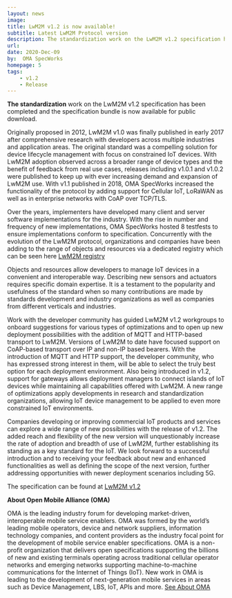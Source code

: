 ```yaml
---
layout: news
image:
title: LwM2M v1.2 is now available!
subtitle: Latest LwM2M Protocol version
description: The standardization work on the LwM2M v1.2 specification has been completed and the specification bundle is now available for public download
url: 
date: 2020-Dec-09
by:  OMA SpecWorks
homepage: 5
tags:
    - v1.2
    - Release
---
```


<b>The standardization</b> work on the LwM2M v1.2 specification has been completed and the specification bundle is now available for public download.

Originally proposed in 2012, LwM2M v1.0 was finally published in early 2017 after comprehensive research with developers across multiple industries and application areas. The original standard was a compelling solution for device lifecycle management with focus on constrained IoT devices. With LwM2M adoption observed across a broader range of device types and the benefit of feedback from real use cases, releases including v1.0.1 and v1.0.2 were published to keep up with ever increasing demand and expansion of LwM2M use. With v1.1 published in 2018, OMA SpecWorks increased the functionality of the protocol by adding support for Cellular IoT, LoRaWAN as well as in enterprise networks with CoAP over TCP/TLS.<!--more-->

Over the years, implementers have developed many client and server software implementations for the industry. With the rise in number and frequency of new implementations, OMA SpecWorks hosted 8 testfests to ensure implementations conform to specification. Concurrently with the evolution of the LwM2M protocol, organizations and companies have been adding to the range of objects and resources via a dedicated registry which can be seen here [LwM2M registry](https://technical.openmobilealliance.org/OMNA/LwM2M/LwM2MRegistry.html)

Objects and resources allow developers to manage IoT devices in a convenient and interoperable way. Describing new sensors and actuators requires specific domain expertise. It is a testament to the popularity and usefulness of the standard when so many contributions are made by standards development and industry organizations as well as companies from different verticals and industries.

Work with the developer community has guided LwM2M v1.2 workgroups to onboard suggestions for various types of optimizations and to open up new deployment possibilities with the addition of MQTT and HTTP-based transport to LwM2M. Versions of LwM2M to date have focused support on CoAP-based transport over IP and non-IP based bearers. With the introduction of MQTT and HTTP support, the developer community, who has expressed strong interest in them, will be able to select the truly best option for each deployment environment. Also being introduced in v1.2, support for gateways allows deployment managers to connect islands of IoT devices while maintaining all capabilities offered with LwM2M. A new range of optimizations apply developments in research and standardization organizations, allowing IoT device management to be applied to even more constrained IoT environments.

Companies developing or improving commercial IoT products and services can explore a wide range of new possibilities with the release of v1.2. The added reach and flexibility of the new version will unquestionably increase the rate of adoption and breadth of use of LwM2M, further establishing its standing as a key standard for the IoT. We look forward to a successful introduction and to receiving your feedback about new and enhanced functionalities as well as defining the scope of the next version, further addressing opportunities with newer deployment scenarios including 5G.

The specification can be found at [LwM2M v1.2](https://technical.openmobilealliance.org/Overviews/lightweightm2m_overview.html)

 

**About Open Mobile Alliance (OMA)**

OMA is the leading industry forum for developing market-driven, interoperable mobile service enablers. OMA was formed by the world’s leading mobile operators, device and network suppliers, information technology companies, and content providers as the industry focal point for the development of mobile service enabler specifications. OMA is a non-profit organization that delivers open specifications supporting the billions of new and existing terminals operating across traditional cellular operator networks and emerging networks supporting machine-to-machine communications for the Internet of Things (IoT). New work in OMA is leading to the development of next-generation mobile services in areas such as Device Management, LBS, IoT, APIs and more. [See About OMA](https://omaspecworks.org/)
